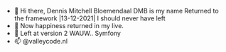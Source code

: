 - 👋 Hi there, Dennis Mitchell Bloemendaal DMB is my name
      Returned to the framework |13-12-2021| I should never have left  
- 💪 Now happiness returned in my live.
- 👴 Left at version 2 WAUW.. Symfony 
- 📫 @valleycode.nl
<!--- --->
